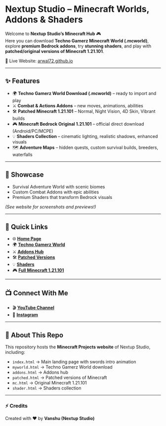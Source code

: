 # Nextup Studio – Minecraft Worlds, Addons & Shaders

Welcome to **Nextup Studio’s Minecraft Hub** 🎮  
Here you can download **Techno Gamerz Minecraft World (.mcworld)**, explore **premium Bedrock addons**, try **stunning shaders**, and play with **patched/original versions of Minecraft 1.21.101**.  

🚀 Live Website: [arwal72.github.io](https://arwal72.github.io/)

---

## ✨ Features
- 🌍 **Techno Gamerz World Download (.mcworld)** – ready to import and play  
- ⚔️ **Combat & Actions Addons** – new moves, animations, abilities  
- 🛠️ **Patched Minecraft 1.21.101** – Normal, Night Vision, 4D Skin, Vibrant builds  
- 🎮 **Minecraft Bedrock Original 1.21.101** – official direct download (Android/PC/MCPE)  
- 💡 **Shaders Collection** – cinematic lighting, realistic shadows, enhanced visuals  
- 🗺️ **Adventure Maps** – hidden quests, custom survival builds, breeders, waterfalls  

---

## 📸 Showcase
- Survival Adventure World with scenic biomes  
- Custom Combat Addons with epic abilities  
- Premium Shaders that transform Bedrock visuals  

*(See website for screenshots and previews!)*

---

## 🔗 Quick Links
- 🌐 [**Home Page**](https://arwal72.github.io/)  
- 🌍 [**Techno Gamerz World**](https://arwal72.github.io/myworld.html)  
- ⚔️ [**Addons Hub**](https://arwal72.github.io/addons.html)  
- 🛠️ [**Patched Versions**](https://arwal72.github.io/patched.html)  
- 💡 [**Shaders**](https://arwal72.github.io/shader.html)  
- 🎮 [**Full Minecraft 1.21.101**](https://arwal72.github.io/mc.html)  

---

## 📺 Connect With Me
- 🎬 [**YouTube Channel**](https://www.youtube.com/@nextupstudioyt)  
- 📸 [**Instagram**](https://instagram.com/vanshu_ag_72) 

---

## 📌 About This Repo
This repository hosts the **Minecraft Projects website** of Nextup Studio, including:  
- `index.html` → Main landing page with swords intro animation  
- `myworld.html` → Techno Gamerz World download  
- `addons.html` → Addons hub  
- `patched.html` → Patched versions of Minecraft  
- `mc.html` → Original Minecraft 1.21.101  
- `shader.html` → Shaders collection  

---

### ⚡ Credits
Created with ❤️ by **Vanshu (Nextup Studio)**